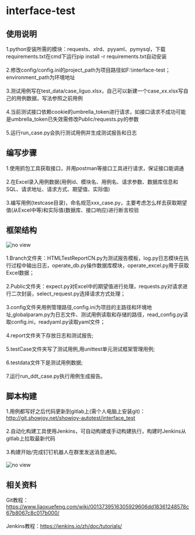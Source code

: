 # interface-test
## 使用说明<br>
1.python安装所需的模块：requests、xlrd、pyyaml、pymysql，下载requirements.txt在cmd下运行pip install -r requirements.txt自动安装<br>
<br>
2.修改config/config.ini的project_path为项目路径如F:\interface-test；environment_path为环境地址<br>
<br>
3.测试用例写在test_data/case_liguo.xlsx，自己可以新建一个case_xx.xlsx写自己的用例数据，写法参照之前用例<br>
<br>
4.当前测试接口依赖cookie的umbrella_token进行请求，如接口请求不成功可能是umbrella_token已失效需修改Public/requests.py的参数<br>
<br>
5.运行run_case.py会执行测试用例并生成测试报告和日志<br>


## 编写步骤<br>
1.使用抓包工具获取接口，并用postman等接口工具进行请求，保证接口能调通<br>
<br>
2.在Excel录入用例数据(用例id、模块名、用例名、请求参数、数据库信息和SQL、请求地址、请求方式、期望值、实际值)<br>
<br>
3.编写用例(testcase目录)，命名规范xxx_case.py，主要考虑怎么样去获取期望值(从Excel中等)和实际值(数据库、接口响应)进行断言校验<br>

## 框架结构<br>
![no view](http://cdn1.showjoy.com/shop/interface/20190412/ALT9FDI329CDGINHL3S21555037334029.jpg)<br>
<br>
1.Branch文件夹：HTMLTestReportCN.py为测试报告模板，log.py日志模块在执行过程中输出日志，operate_db.py操作数据库模块，operate_excel.py用于获取Excel数据；<br>
<br>
2.Public文件夹：expect.py对Excel中的期望值进行处理，requests.py对请求进行二次封装，select_request.py选择请求方式处理；<br>
<br>
3.config文件夹用例管理路径,config.ini为项目的主路径和环境地址,globalparam.py为日志文件、测试用例读取和存储的路径，read_config.py读取config.ini，readyaml.py读取yaml文件；<br>
<br>
4.report文件夹下存放日志和测试报告;<br>
<br>
5.testCase文件夹写了测试用例,用unittest单元测试框架管理用例;<br>
<br>
6.testdata文件下是测试用例数据;<br>
<br>
7.运行run_ddt_case.py执行用例生成报告。<br>

## 脚本构建<br>
1.用例都写好之后代码更新到gitlab上(需个人电脑上安装git)：http://git.showjoy.net/showjoy-autotest/interface_test<br>
<br>
2.自动化构建工具使用Jenkins，可自动构建或手动构建执行，构建时Jenkins从gitlab上拉取最新代码<br>
<br>
3.构建开始/完成钉钉机器人在群里发送消息通知。<br>
<br>
![no view](http://cdn1.showjoy.com/shop/interface/20190412/Z74GL5DAC86P9VXWWXZ91555037428613.jpg)<br>

## 相关资料<br>
Git教程：https://www.liaoxuefeng.com/wiki/0013739516305929606dd18361248578c67b8067c8c017b000/<br>
<br>
Jenkins教程：https://jenkins.io/zh/doc/tutorials/<br>
